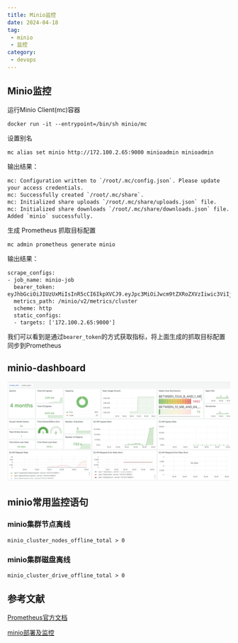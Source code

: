 ```yaml
---
title: Minio监控
date: 2024-04-18
tag:
 - minio
 - 监控
category:
 - devops
---
```


<!-- more -->

## Minio监控

运行Minio Client(mc)容器

```shell
docker run -it --entrypoint=/bin/sh minio/mc
```

设置别名

```shell
mc alias set minio http://172.100.2.65:9000 minioadmin minioadmin
```

输出结果：

```
mc: Configuration written to `/root/.mc/config.json`. Please update your access credentials.
mc: Successfully created `/root/.mc/share`.
mc: Initialized share uploads `/root/.mc/share/uploads.json` file.
mc: Initialized share downloads `/root/.mc/share/downloads.json` file.
Added `minio` successfully.
```

生成 Prometheus 抓取目标配置

```shell
mc admin prometheus generate minio
```

输出结果：

```shell
scrape_configs:
- job_name: minio-job
  bearer_token: eyJhbGciOiJIUzUxMiIsInR5cCI6IkpXVCJ9.eyJpc3MiOiJwcm9tZXRoZXVzIiwic3ViIjoibWluaW9hZG1pbiIsImV4cCI6NDg2NzAyNTgyOX0.QgEjjQvA1ieHhM8sxMxMhYGGOcmsN4dQT1lIcOHGe5Lo4ZTeTsgzKAq65HPBkFQ1RayMzolQ_R2J3aByVe_ZNw
  metrics_path: /minio/v2/metrics/cluster
  scheme: http
  static_configs:
  - targets: ['172.100.2.65:9000']
```

我们可以看到是通过`bearer_token`的方式获取指标，将上面生成的抓取目标配置同步到Prometheus

## minio-dashboard

![minio-dashboard](./images/minio-dashboard.png)

## minio常用监控语句

### minio集群节点离线

```promQL
minio_cluster_nodes_offline_total > 0
```

### minio集群磁盘离线

```promQL
minio_cluster_drive_offline_total > 0
```

## 参考文献

[Prometheus官方文档](https://min.io/docs/minio/linux/operations/monitoring/collect-minio-metrics-using-prometheus.html?ref=docs-redirect)

[minio部署及监控](https://www.cnblogs.com/zmh520/p/17771438.html)